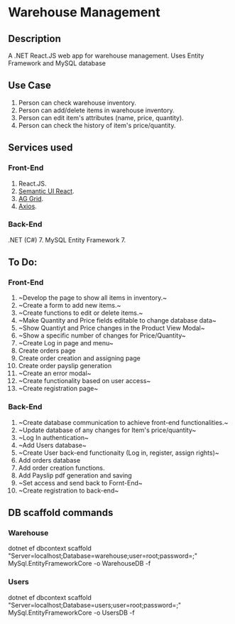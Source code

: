 # Warehouse Management

## Description
A .NET React.JS web app for warehouse management. Uses Entity Framework and MySQL database

## Use Case
1. Person can check warehouse inventory.
2. Person can add/delete items in warehouse inventory.
3. Person can edit item's attributes (name, price, quantity).
4. Person can check the history of item's price/quantity.

## Services used
### Front-End
1. React.JS.
2. [Semantic UI React](https://react.semantic-ui.com/).
3. [AG Grid](https://www.ag-grid.com/react-data-grid/getting-started/).
4. [Axios](https://www.npmjs.com/package/react-axios).
### Back-End
.NET (C#) 7.
MySQL Entity Framework 7.

## To Do:
### Front-End
1. ~Develop the page to show all items in inventory.~
2. ~Create a form to add new items.~
3. ~Create functions to edit or delete items.~
4. ~Make Quantity and Price fields editable to change database data~
5. ~Show Quantiyt and Price changes in the Product View Modal~
6. ~Show a specific number of changes for Price/Quantity~
7. ~Create Log in page and menu~
8. Create orders page
9. Create order creation and assigning page
10. Create order payslip generation
11. ~Create an error modal~
12. ~Create functionality based on user access~
13. ~Create registration page~
### Back-End
1. ~Create database communication to achieve front-end functionalities.~
2. ~Update database of any changes for Item's price/quantity~
3. ~Log In authentication~
4. ~Add Users database~
5. ~Create User back-end functionaity (Log in, register, assign rights)~
6. Add orders database
7. Add order creation functions.
8. Add Payslip pdf generation and saving
9. ~Set access and send back to Fornt-End~
10. ~Create registration to back-end~

## DB scaffold commands
### Warehouse
dotnet ef dbcontext scaffold "Server=localhost;Database=warehouse;user=root;password=;" MySql.EntityFrameworkCore -o WarehouseDB -f
### Users
dotnet ef dbcontext scaffold "Server=localhost;Database=users;user=root;password=;" MySql.EntityFrameworkCore -o UsersDB -f
